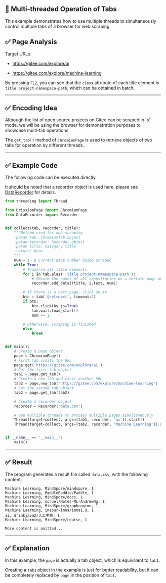 🌠 Multi-threaded Operation of Tabs
---

This example demonstrates how to use multiple threads to simultaneously control multiple tabs of a browser for web scraping.

## ✅️️ Page Analysis

Target URLs:

- https://gitee.com/explore/ai

- https://gitee.com/explore/machine-learning

By pressing `F12`, you can see that the `class` attribute of each title element is `title project-namespace-path`, which can be obtained in batch.

---

## ✅️️ Encoding Idea

Although the list of open source projects on Gitee can be scraped in 's' mode, we will be using the browser for demonstration purposes to showcase multi-tab operations.

The `get_tab()` method of `ChromiumPage` is used to retrieve objects of two tabs for operation by different threads.

---

## ✅️️ Example Code

The following code can be executed directly.

It should be noted that a recorder object is used here, please see [DataRecorder](http://g1879.gitee.io/datarecorder) for details.

```python
from threading import Thread

from DrissionPage import ChromiumPage
from DataRecorder import Recorder


def collect(tab, recorder, title):
    """Method used for web scraping
    :param tab: ChromiumTab object
    :param recorder: Recorder object
    :param title: Category title
    :return: None
    """
    num = 1  # Current page number being scraped
    while True:
        # Traverse all title elements
        for i in tab.eles('.title project-namespace-path'):
            # Obtain the names of all repositories on a certain page and record them in the recorder
            recorder.add_data((title, i.text, num))

        # If there is a next page, click on it
        btn = tab('@rel=next', timeout=2)
        if btn:
            btn.click(by_js=True)
            tab.wait.load_start()
            num += 1

        # Otherwise, scraping is finished
        else:
            break


def main():
    # Create a page object
    page = ChromiumPage()
    # First tab visits the URL
    page.get('https://gitee.com/explore/ai')
    # Get the first tab object
    tab1 = page.get_tab()
    # Create a new tab and visit another URL
    tab2 = page.new_tab('https://gitee.com/explore/machine-learning')
    # Get the second tab object
    tab2 = page.get_tab(tab2)

    # Create a recorder object
    recorder = Recorder('data.csv')

    # Use multiple threads to process multiple pages simultaneously
    Thread(target=collect, args=(tab1, recorder, 'ai')).start()
    Thread(target=collect, args=(tab2, recorder, 'Machine Learning')).start()


if __name__ == '__main__':
    main()
```

---

## ✅️️ Result

The program generates a result file called `data.csv`, with the following content:

```csv
Machine Learning, MindSpore/mindspore, 1
Machine Learning, PaddlePaddle/Paddle, 1
Machine Learning, MindSpore/docs, 1
Machine Learning, scruel/Notes-ML-AndrewNg, 1
Machine Learning, MindSpore/graphengine, 1
Machine Learning, inspur-inna/inna1.0, 1
ai, drinkjava2/人工生命, 1
Machine Learning, MindSpore/course, 1

More content is omitted...
```

---

## ✅️️ Explanation

In this example, the `page` is actually a tab object, which is equivalent to `tab1`.

Creating a `tab1` object in the example is just for better readability, but it can be completely replaced by `page` in the position of `tab1`.

